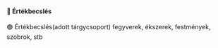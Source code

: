 #### 🔵 Értékbecslés

🟢 Értékbecslés(adott tárgycsoport)
fegyverek, ékszerek, festmények, szobrok, stb

